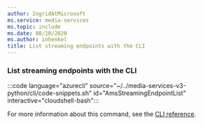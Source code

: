 ```yaml
---
author: IngridAtMicrosoft
ms.service: media-services
ms.topic: include
ms.date: 08/18/2020
ms.author: inhenkel
title: List streaming endpoints with the CLI
---
```


### List streaming endpoints with the CLI

:::code language="azurecli" source="~/../media-services-v3-python/cli/code-snippets.sh" id="AmsStreamingEndpointList" interactive="cloudshell-bash":::

For more information about this command, see the [CLI reference](/cli/azure/ams/streaming-endpoint?view=azure-cli-latest&preserve-view=true#az-ams-streaming-endpoint-list).
